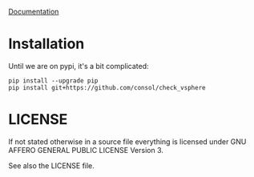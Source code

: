 [Documentation](https://consol.github.io/check_vsphere/#/)

# Installation

Until we are on pypi, it's a bit complicated:

```
pip install --upgrade pip
pip install git+https://github.com/consol/check_vsphere
```

# LICENSE

If not stated otherwise in a source file everything is licensed under
GNU AFFERO GENERAL PUBLIC LICENSE Version 3.

See also the LICENSE file.
